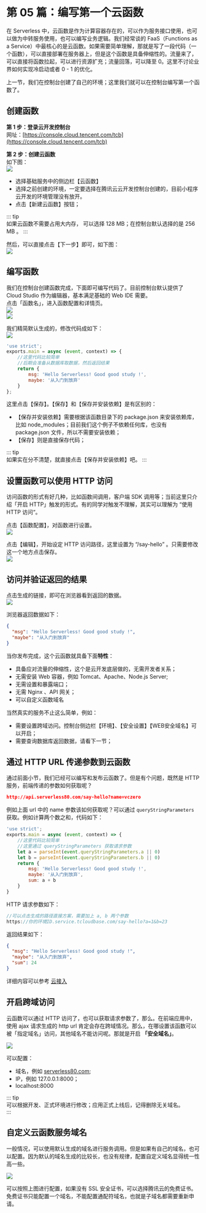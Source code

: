 # 第 05 篇：编写第一个云函数       

在 Serverless 中，云函数是作为计算容器存在的，可以作为服务接口使用，也可以做为中转服务使用，也可以编写业务逻辑。我们经常谈的 FaaS（Functions as a Service）中最核心的是云函数。如果需要简单理解，那就是写了一段代码（一个函数），可以直接部署在服务器上，但是这个函数是具备伸缩性的。流量来了，可以直接将函数拉起，可以进行资源扩充；流量回落，可以降至 0。这里不讨论业界如何实现冷启动或者 0 - 1 的优化。         


上一节，我们在控制台创建了自己的环境；这里我们就可以在控制台编写第一个函数了。   


## 创建函数    

**第 1 步：登录云开发控制台**   
网址：[https://console.cloud.tencent.com/tcb](https://console.cloud.tencent.com/tcb)        

**第 2 步：创建云函数**        
如下图：      
![](https://6f70-open-cloud-5d89b0-1300954686.tcb.qcloud.la/serverless-reading/13.png)    

 - 选择基础服务中的侧边栏【云函数】      
 - 选择之前创建的环境，一定要选择在腾讯云云开发控制台创建的，目前小程序云开发的环境管理没有放开。  
 - 点击【新建云函数】按钮；

::: tip         
如果云函数不需要占用大内存， 可以选择 128 MB；在控制台默认选择的是 256 MB 。
:::    

然后，可以直接点击【下一步】即可，如下图：      
![](https://6f70-open-cloud-5d89b0-1300954686.tcb.qcloud.la/serverless-reading/14.png)        


## 编写函数          
我们在控制台创建函数完成，下面即可编写代码了。目前控制台默认提供了 Cloud Studio 作为编辑器，基本满足基础的 Web IDE 需要。          
点击「函数名」，进入函数配置和详情页。      
![](https://6f70-open-cloud-5d89b0-1300954686.tcb.qcloud.la/serverless-reading/15.png)            
![](https://6f70-open-cloud-5d89b0-1300954686.tcb.qcloud.la/serverless-reading/16.png)          

我们精简默认生成的，修改代码成如下：      
![](https://6f70-open-cloud-5d89b0-1300954686.tcb.qcloud.la/serverless-reading/17.png)           

```javascript          
'use strict';
exports.main = async (event, context) => {
    //这里代码比较简单
    //后期会准备从数据库取数据，然后返回结果
    return {
        msg: 'Hello Serverless! Good good study !',
        maybe: '从入门到放弃'
    }
};
```

这里点击【保存】。【保存】和【保存并安装依赖】是有区别的：        
- 【保存并安装依赖】需要根据该函数目录下的 package.json 来安装依赖库，比如 node_modules；目前我们这个例子不依赖任何库，也没有 package.json 文件，所以不需要安装依赖；
- 【保存】则是直接保存代码；   

::: tip         
如果实在分不清楚，就直接点击【保存并安装依赖】吧。
:::      

## 设置函数可以使用 HTTP 访问           
访问函数的形式有好几种，比如函数间调用，客户端 SDK 调用等；当前这里只介绍「开启 HTTP」触发的形式。有的同学对触发不理解，其实可以理解为 “使用 HTTP 访问“。  

点击【函数配置】，对函数进行设置。          
![](https://6f70-open-cloud-5d89b0-1300954686.tcb.qcloud.la/serverless-reading/18.png)     

点击【编辑】，开始设定 HTTP 访问路径，这里设置为 “/say-hello” 。只需要修改这一个地方点击保存。    
![](https://6f70-open-cloud-5d89b0-1300954686.tcb.qcloud.la/serverless-reading/19.png)        

## 访问并验证返回的结果
点击生成的链接，即可在浏览器看到返回的数据。        
![](https://6f70-open-cloud-5d89b0-1300954686.tcb.qcloud.la/serverless-reading/20.png)            

浏览器返回数据如下：      
```json 
{
  "msg": "Hello Serverless! Good good study !",
  "maybe": "从入门到放弃"
}
```         

当你发布完成，这个云函数就具备下面**特性**：           

- 具备应对流量的伸缩性，这个是云开发底层做的，无需开发者关系；  
- 无需安装 Web 容器，例如 Tomcat、Apache、Node.js Server;  
- 无需设置和暴露端口；
- 无需 Nginx 、API 网关；
- 可以自定义函数域名

当然真实的服务不止这么简单，例如：   
- 需要设置跨域访问。控制台侧边栏【环境】、【安全设置】【WEB安全域名】可以开启；
- 需要查询数据库返回数据，请看下一节；  

## 通过 HTTP URL 传递参数到云函数      
通过前面小节，我们已经可以编写和发布云函数了。但是有个问题，既然是 HTTP 服务，前端传递的参数如何获取呢？    
```json
http://api.serverless80.com/say-hello?name=vczero
```   
例如上面 url 中的 name 参数该如何获取呢？可以通过 `queryStringParameters` 获取。例如计算两个数之和，代码如下：     

```js
'use strict';
exports.main = async (event, context) => {
    //这里代码比较简单
    //这里通过 queryStringParameters 获取请求参数
    let a = parseInt(event.queryStringParameters.a || 0)
    let b = parseInt(event.queryStringParameters.b || 0)
    return {
        msg: 'Hello Serverless! Good good study !',
        maybe: '从入门到放弃',
        sum: a + b
    }
}
```        
HTTP 请求参数如下：     
```js
//可以点击生成的路径直接方案，需要加上 a, b 两个参数
https://你的环境ID.service.tcloudbase.com/say-hello?a=1&b=23     
```      
返回结果如下：       
```json
{
  "msg": "Hello Serverless! Good good study !",
  "maybe": "从入门到放弃",
  "sum": 24
}
```

详细内容可以参考 [云接入](https://docs.cloudbase.net/service/access-cloud-function.html#yun-han-shu-de-ru-can)        

## 开启跨域访问        
云函数可以通过 HTTP 访问了，也可以获取请求参数了，那么。在前端应用中，使用 ajax 请求生成的 http url 肯定会存在跨域情况。那么，在哪设置该函数可以被「指定域名」访问，其他域名不能访问呢。那就是开启 **「安全域名」**。    

![](https://6f70-open-cloud-5d89b0-1300954686.tcb.qcloud.la/serverless-reading/27.png)      

可以配置：
- 域名，例如 [serverless80.com](https://serverless80.com);
- IP，例如 127.0.0.1:8000；
- localhost:8000    


::: tip         
可以根据开发、正式环境进行修改；应用正式上线后，记得删除无关域名。    
::: 

 

## 自定义云函数服务域名         
一般情况，可以使用默认生成的域名进行服务调用。但是如果有自己的域名，也可以配置。因为默认的域名生成的比较长，也没有规律，配置自定义域名显得统一性高一些。  

![](https://6f70-open-cloud-5d89b0-1300954686.tcb.qcloud.la/serverless-reading/28.png)        

可以按照上图进行配置，如果没有 SSL 安全证书，可以选择腾讯云的免费证书。免费证书只能配置一个域名，不能配置通配符域名，也就是子域名都需要重新申请。    




